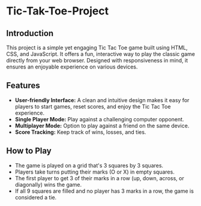 # Tic-Tak-Toe-Project

## Introduction
This project is a simple yet engaging Tic Tac Toe game built using HTML, CSS, and JavaScript. It offers a fun, interactive way to play the classic game directly from your web browser. Designed with responsiveness in mind, it ensures an enjoyable experience on various devices.

## Features
- **User-friendly Interface:** A clean and intuitive design makes it easy for players to start games, reset scores, and enjoy the Tic Tac Toe experience.
- **Single Player Mode:** Play against a challenging computer opponent.
- **Multiplayer Mode:** Option to play against a friend on the same device.
- **Score Tracking:** Keep track of wins, losses, and ties.

## How to Play
- The game is played on a grid that's 3 squares by 3 squares.
- Players take turns putting their marks (O or X) in empty squares.
- The first player to get 3 of their marks in a row (up, down, across, or diagonally) wins the game.
- If all 9 squares are filled and no player has 3 marks in a row, the game is considered a tie.
